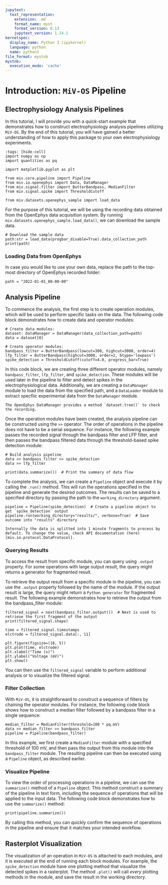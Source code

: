 ```yaml
---
jupytext:
  text_representation:
    extension: .md
    format_name: myst
    format_version: 0.13
    jupytext_version: 1.14.1
kernelspec:
  display_name: Python 3 (ipykernel)
  language: python
  name: python3
file_format: mystnb
mystnb:
  execution_mode: 'cache'
---
```


# Introduction: `MiV-OS` Pipeline

## Electrophysiology Analysis Pipelines

In this tutorial, I will provide you with a quick-start example that demonstrates how to construct electrophysiology analysis pipelines utilizing `MiV-OS`. By the end of this tutorial, you will have gained a better understanding of how to apply this package to your own electrophysiology experiments.

```{code-cell} ipython3
:tags: [hide-cell]
import numpy as np
import quantities as pq

import matplotlib.pyplot as plt

from miv.core.pipeline import Pipeline
from miv.io.openephys import Data, DataManager
from miv.signal.filter import ButterBandpass, MedianFilter
from miv.signal.spike import ThresholdCutoff

from miv.datasets.openephys_sample import load_data
```

For the purpose of this tutorial, we will be using the recording data obtained from the OpenEphys data acquisition system.
By running `miv.datasets.openephys_sample.load_data()`, we can download the sample data.

```{code-cell}
# Download the sample data
path:str = load_data(progbar_disable=True).data_collection_path
print(path)
```

### Loading Data from OpenEphys

In case you would like to use your own data, replace the path to the top-most directory of OpenEphys recorded folder:

```{raw-cell}
path = "2022-01-01_00-00-00"
```

## Analysis Pipeline

To commence the analysis, the first step is to create operation modules, which will be used to perform specific tasks on the data.
The following code block demonstrates how to create data and operator modules:

```{code-cell} ipython3
# Create data modules:
dataset: DataManager = DataManager(data_collection_path=path)
data = dataset[0]

# Create operator modules:
bandpass_filter = ButterBandpass(lowcut=300, highcut=3000, order=4)
lfp_filter = ButterBandpass(highcut=3000, order=2, btype='lowpass')
spike_detection = ThresholdCutoff(cutoff=4.0, progress_bar=True)
```

In this code block, we are creating three different operator modules, namely `bandpass_filter`, `lfp_filter`, and `spike_detection`.
These modules will be used later in the pipeline to filter and detect spikes in the electrophysiological data.
Additionally, we are creating a `DataManager` module to load the data from the specified path, and a `DataLoader` module to extract specfiic experimental data from the `DataManager` module.

```{note}
The OpenEphys DataManager provides a method `dataset.tree()` to check the recording.
```

Once the operation modules have been created, the analysis pipeline can be constructed using the `>>` operator.
The order of operations in the pipeline does not have to be a serial sequence.
For instance, the following example passes the recorded signal through the bandpass filter and LFP filter, and then passes the bandpass filtered data through the threshold-based spike detection module:

```{code-cell} ipython3
# Build analysis pipeline
data >> bandpass_filter >> spike_detection
data >> lfp_filter

print(data.summarize())  # Print the summary of data flow
```

To complete the analysis, we can create a `Pipeline` object and execute it by calling the `.run()` method.
This will run the operations specified in the pipeline and generate the desired outcomes.
The results can be saved to a specified directory by passing the path to the `working_directory` argument.

```{code-cell} ipython3
pipeline = Pipeline(spike_detection)  # Create a pipeline object to get `spike_detection` output
pipeline.run(working_directory="results/", verbose=True)  # Save outcome into "results" directory
```

```{note}
Internally the data is splitted into 1 minute fragments to process by default. To change the value, check API documentation (here)[miv.io.protocol.DataProtocol].
```

### Querying Results

To access the result from specific module, you can query using `.output` property.
For some operations with large output result, the query might returns a generator for fragmented result.

To retrieve the output result from a specific module in the pipeline, you can use the `.output` property followed by the name of the module.
If the output result is large, the query might return a `Python generator` for fragmented result.
The following example demonstrates how to retrieve the output from the bandpass_filter module:

```{code-cell} ipython3
filtered_signal = next(bandpass_filter.output())  # Next is used to retrieve the first fragment of the output
print(filtered_signal.shape)

time = filtered_signal.timestamps
elctrode = filtered_signal.data[:, 11]

plt.figure(figsize=(10, 5))
plt.plot(time, elctrode)
plt.xlabel("Time (s)")
plt.ylabel("Voltage (mV)")
plt.show()
```

You can then use the `filtered_signal` variable to perform additional analysis or to visualize the filtered signal.

### Filter Collection

With `MiV-OS`, it is straightforward to construct a sequence of filters by chaining the operator modules.
For instance, the following code block shows how to construct a median filter followed by a bandpass filter in a single sequence:

```{code-cell} ipython3
median_filter = MedianFilter(threshold=100 * pq.mV)
data >> median_filter >> bandpass_filter
pipeline = Pipeline(bandpass_filter)
```

In this example, we first create a `MedianFilter` module with a specified threshold of 100 mV, and then pass the output from this module into the `bandpass_filter` module.
The resulting pipeline can then be executed using a `Pipeline` object, as described earlier.

### Visualize Pipeline

To view the order of processing operations in a pipeline, we can use the `summarize()` method of a `Pipeline` object.
This method construct a summary of the pipeline in text form, including the sequence of operations that will be applied to the input data.
The following code block demonstrates how to use the `summarize()` method:

```{code-cell} ipython3
print(pipeline.summarize())
```

By calling this method, you can quickly confirm the sequence of operations in the pipeline and ensure that it matches your intended workflow.

## Rasterplot Visualization

The visualization of an operation in `MiV-OS` is attached to each modules, and it is executed at the end of running each block modules.
For example, the `spike_detection` module have one plotting method that visualize the detected spikes in a rasterplot.
The method `.plot()` will call _every_ plotting methods in the module, and save the result in the working directory.
